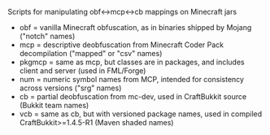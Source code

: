 Scripts for manipulating obf<->mcp<->cb mappings on Minecraft jars

* obf = vanilla Minecraft obfuscation, as in binaries shipped by Mojang ("notch" names)
* mcp = descriptive deobfuscation from Minecraft Coder Pack decompilation ("mapped" or "csv" names)
* pkgmcp = same as mcp, but classes are in packages, and includes client and server (used in FML/Forge)
* num = numeric symbol names from MCP, intended for consistency across versions ("srg" names)
* cb = partial deobfuscation from mc-dev, used in CraftBukkit source (Bukkit team names)
* vcb = same as cb, but with versioned package names, used in compiled CraftBukkit>=1.4.5-R1 (Maven shaded names)

